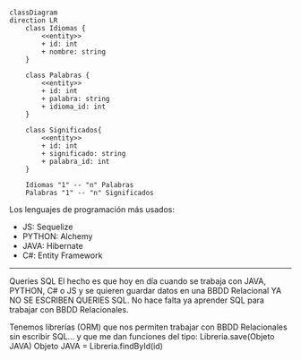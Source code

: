 
```mermaid

classDiagram
direction LR
    class Idiomas {
        <<entity>>
        + id: int
        + nombre: string
    }

    class Palabras {
        <<entity>>
        + id: int
        + palabra: string
        + idioma_id: int
    }

    class Significados{
        <<entity>>
        + id: int
        + significado: string
        + palabra_id: int
    }

    Idiomas "1" -- "n" Palabras
    Palabras "1" -- "n" Significados

```


Los lenguajes de programación más usados:

- JS: Sequelize
- PYTHON: Alchemy
- JAVA: Hibernate
- C#: Entity Framework

---

Queries SQL
El hecho es que hoy en día cuando se trabaja con JAVA, PYTHON, C# o JS y se quieren guardar datos en una BBDD Relacional YA NO SE ESCRIBEN QUERIES SQL.
No hace falta ya aprender SQL para trabajar con BBDD Relacionales.

Tenemos librerías (ORM) que nos permiten trabajar con BBDD Relacionales sin escribir SQL... y que me dan funciones del tipo:
    Libreria.save(Objeto JAVA)
    Objeto JAVA = Libreria.findById(id)